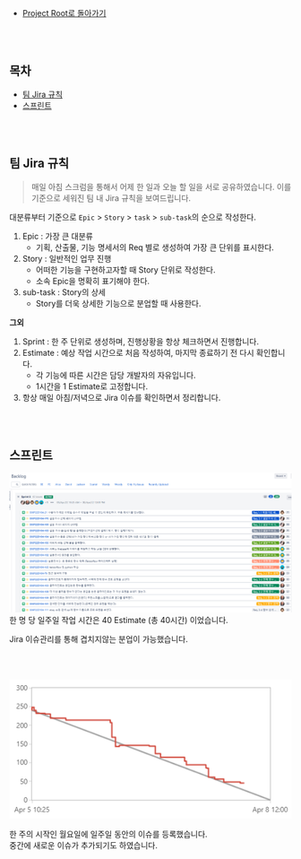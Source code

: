 - [Project Root로 돌아가기](../../README.md)

<br><br>

## 목차
- [팀 Jira 규칙](#팀-jira-규칙)
- [스프린트](#스프린트)

<br><br>

## 팀 Jira 규칙
> 매일 아침 스크럼을 통해서 어제 한 일과 오늘 할 일을 서로 공유하였습니다. 이를 기준으로 세워진 팀 내 Jira 규칙을 보여드립니다.

대분류부터 기준으로 `Epic` > `Story` > `task` > `sub-task`의 순으로 작성한다.

1. Epic : 가장 큰 대분류
   - 기획, 산출물, 기능 명세서의 Req 별로 생성하여 가장 큰 단위를 표시한다.
2. Story : 일반적인 업무 진행
   - 어떠한 기능을 구현하고자할 때 Story 단위로 작성한다.
   - 소속 Epic을 명확히 표기해야 한다.
4. sub-task : Story의 상세
   - Story를 더욱 상세한 기능으로 분업할 때 사용한다.

**그외**

1. Sprint : 한 주 단위로 생성하며, 진행상황을 항상 체크하면서 진행합니다.
2. Estimate : 예상 작업 시간으로 처음 작성하여, 마지막 종료하기 전 다시 확인합니다.
   - 각 기능에 따른 시간은 담당 개발자의 자유입니다.
   - 1시간을 1 Estimate로 고정합니다.
3. 항상 매일 아침/저녁으로 Jira 이슈를 확인하면서 정리합니다.

<br><br>

## 스프린트

![image-20220408035917634](./images/image-20220408035917634.png)
한 명 당 일주일 작업 시간은 40 Estimate (총 40시간) 이었습니다.<br>

Jira 이슈관리를 통해 겹치지않는 분업이 가능했습니다.

<br><br>

![image-20220408040340410](./images/image-20220408040340410.png)

한 주의 시작인 월요일에 일주일 동안의 이슈를 등록했습니다.<br>중간에 새로운 이슈가 추가되기도 하였습니다.
